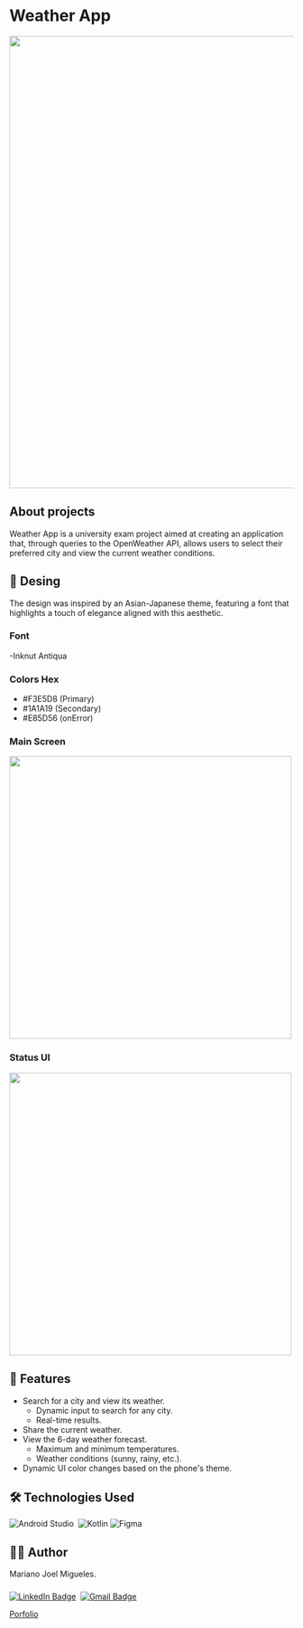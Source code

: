 # Weather App
<div align="center">
  <img src="https://github.com/MarianoMigueles/GitHubContent/blob/main/WheatherApp.png" width="800"  />
</div>

## About projects

Weather App is a university exam project aimed at creating an application that, through queries to the OpenWeather API, allows users to select their preferred city and view the current weather conditions.

## 🎥 Desing
The design was inspired by an Asian-Japanese theme, featuring a font that highlights a touch of elegance aligned with this aesthetic.

### Font
-Inknut Antiqua

### Colors Hex
- #F3E5D8 (Primary)
- #1A1A19 (Secondary)
- #E85D56 (onError)

### Main Screen
<img src="https://github.com/MarianoMigueles/GitHubContent/blob/main/WheatherApp%20MainScreen.png" width="500"  />
  
### Status UI
<img src="https://github.com/MarianoMigueles/GitHubContent/blob/main/WheatherApp%20Status%20UI.png" width="500"  />

## 🚀 Features
- Search for a city and view its weather.
  - Dynamic input to search for any city.
  - Real-time results.
- Share the current weather.
- View the 6-day weather forecast.
  - Maximum and minimum temperatures.
  - Weather conditions (sunny, rainy, etc.).
- Dynamic UI color changes based on the phone's theme.

## 🛠️ Technologies Used
  ![Android Studio](https://img.shields.io/badge/android%20studio-346ac1?style=for-the-badge&logo=android%20studio&logoColor=white)&nbsp;
  ![Kotlin](https://img.shields.io/badge/-Kotlin-0D1117?style=flat&logo=kotlin)
 ![Figma](https://img.shields.io/badge/figma-%23F24E1E.svg?style=for-the-badge&logo=figma&logoColor=white)&nbsp;

## 👨‍💻 Author

Mariano Joel Migueles.
###
  [![LinkedIn Badge](https://img.shields.io/badge/-Mariano_Migueles-blue?style=flat-square&logo=Linkedin&logoColor=white&link=https://www.linkedin.com/in/MarianoMigueles/)](https://www.linkedin.com/in/mariano-joel-migueles/)&nbsp;
  [![Gmail Badge](https://img.shields.io/badge/-mariano.joel.migueles@gmail.com-red?style=flat-square&logo=Gmail&logoColor=white)](mailto:mariano.joel.migueles@gmail.com)
 
 [Porfolio](https://porfolio-nine-psi.vercel.app)
